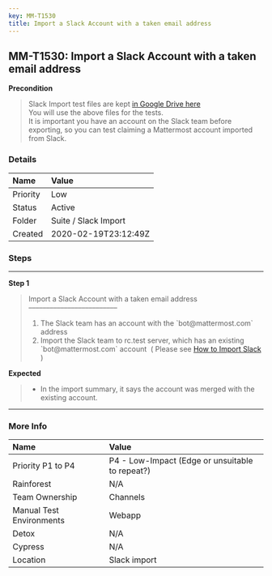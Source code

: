 ```yaml
---
key: MM-T1530
title: Import a Slack Account with a taken email address
---
```


## MM-T1530: Import a Slack Account with a taken email address

**Precondition**

> <article>Slack Import test files are kept <a href="https://drive.google.com/drive/folders/19y2KC_tcqJZa-BDucvpdmsNdBqy-UL8Q">in Google Drive here</a><br>You will use the above files for the tests.<br>It is important you have an account on the Slack team before exporting, so you can test claiming a Mattermost account imported from Slack.</article>

### Details

| Name     | Value                |
| :------- | :------------------- |
| Priority | Low                  |
| Status   | Active               |
| Folder   | Suite / Slack Import |
| Created  | 2020-02-19T23:12:49Z |

### Steps

<hr/>

**Step 1**

> <article>Import a Slack Account with a taken email address<br />–––––––––––––––––––––––––<ol><li>The Slack team has an account with the `bot@mattermost.com` address</li><li>Import the Slack team to rc.test server, which has an existing `bot@mattermost.com` account  ( Please see <a href="https://mattermost.atlassian.net/projects/MM?selectedItem=com.atlassian.plugins.atlassian-connect-plugin:com.kanoah.test-manager__main-project-page#!/testCase/MM-T1534" rel="noopener noreferrer" target="_blank">How to Import Slack</a> )</li></ol></article>

**Expected**

> <article><ul><li>In the import summary, it says the account was merged with the existing account.</li></ul></article>

<hr/>

### More Info

| Name                     | Value                                           |
| :----------------------- | :---------------------------------------------- |
| Priority P1 to P4        | P4 - Low-Impact (Edge or unsuitable to repeat?) |
| Rainforest               | N/A                                             |
| Team Ownership           | Channels                                        |
| Manual Test Environments | Webapp                                          |
| Detox                    | N/A                                             |
| Cypress                  | N/A                                             |
| Location                 | Slack import                                    |
